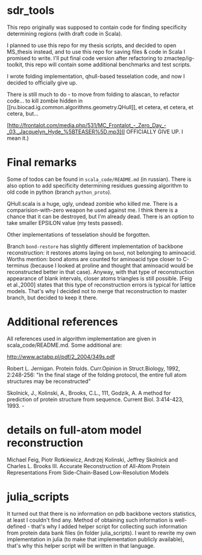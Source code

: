 # sdr_tools

This repo originally was supposed to contain code for finding specificity determining regions (with draft code in Scala).

I planned to use this repo for my thesis scripts, and decided to open MS_thesis instead, and to use this repo for saving files & code in Scala I promised to write.
I'll put final code version after refactoring to zmactep/ig-toolkit, this repo will contain some additional benchmarks and test scripts.

I wrote folding implementation, qhull-based tesselation code, and now I decided to officially give up.

There is still much to do - to move from folding to alascan, to refactor code... to kill zombie hidden in [[ru.biocad.ig.common.algorithms.geometry.QHull]], et cetera, et cetera, et cetera, but...

[http://frontalot.com/media.php/531/MC_Frontalot_-_Zero_Day_-_03._Jacquelyn_Hyde_%5BTEASER%5D.mp3](I OFFICIALLY GIVE UP. I mean it.)

Final remarks
===================

Some of todos can be found in `scala_code/README.md` (in russian). There is also option to add specificity determining residues guessing algorithm to old code in python (branch `python_proto`).

QHull.scala is a huge, ugly, undead zombie who killed me. There is a comparision-with-zero weapon he used against me. I think there is a chance that it can be destroyed, but I'm already dead. There is an option to take smaller EPSILON value (my tests passed).

Other implementations of tesselation should be forgotten.

Branch `bond-restore` has slightly different implementation of backbone reconstruction: it restores atoms laying on `bond`, not belonging to aminoacid. Worths mention: bond atoms are counted for aminoacid type closer to C-terminus (because I looked at proline and thought that aminoacid would be reconstructed better in that case). Anyway, with that type of reconstruction appearance of blank intervals, closer atoms triangles is still possible. [Feig et al.,2000] states that this type of reconstruction errors is typical for lattice models. That's why I decided not to merge that reconstruction to master branch, but decided to keep it there.

Additional references
=======================

All references  used in algorithm implementation are given in scala_code/README.md. Some additional are:

http://www.actabp.pl/pdf/2_2004/349s.pdf

Robert L. Jernigan. Protein folds. Curr.Opinion in Struct.Biology, 1992, 2:248-256:
"In the final stage of the folding protocol, the entire full atom structures may be reconstructed"

Skolnick, J., Kolinski, A., Brooks, C.L., 111, Godzik, A. A method for prediction of protein structure from sequence. Current Biol. 3:414-423, 1993. -

details on full-atom model reconstruction
==================================================

Michael Feig, Piotr Rotkiewicz, Andrzej Kolinski, Jeffrey Skolnick and Charles L. Brooks III.
Accurate Reconstruction of All-Atom Protein Representations From Side-Chain-Based Low-Resolution Models

julia_scripts
======================

It turned out that there is no information on pdb backbone vectors statistics, at least I couldn't find any. Method of obtaining such information is well-defined - that's why I added helper script for collecting such information from protein data bank files (in folder julia_scripts). I want to rewrite my own implementation in julia (to make that implementation publicly available), that's why this helper script will be written in that language.
